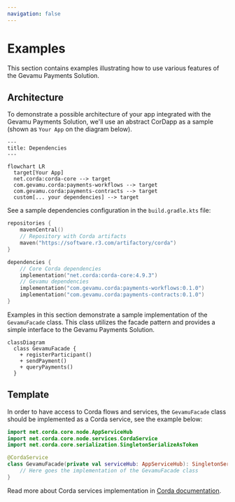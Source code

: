 ```yaml
---
navigation: false
---
```


# Examples

This section contains examples illustrating how to use various features of the Gevamu Payments Solution.

## Architecture

To demonstrate a possible architecture of your app integrated with the Gevamu Payments Solution, we'll use an abstract CorDapp as a sample (shown as `Your App` on the diagram below).

```mermaid
---
title: Dependencies
---

flowchart LR
  target[Your App]
  net.corda:corda-core --> target
  com.gevamu.corda:payments-workflows --> target
  com.gevamu.corda:payments-contracts --> target
  custom[... your dependencies] --> target
```

See a sample dependencies configuration in the `build.gradle.kts` file:

```kotlin [build.gradle.kts]
repositories {
    mavenCentral()
    // Repository with Corda artifacts
    maven("https://software.r3.com/artifactory/corda")
}

dependencies {
    // Core Corda dependencies
    implementation("net.corda:corda-core:4.9.3")
    // Gevamu dependencies
    implementation("com.gevamu.corda:payments-workflows:0.1.0")
    implementation("com.gevamu.corda:payments-contracts:0.1.0")
}

```

Examples in this section demonstrate a sample implementation of the `GevamuFacade` class. This class utilizes the facade pattern and provides a simple interface to the Gevamu Payments Solution.

```mermaid
classDiagram
  class GevamuFacade {
    + registerParticipant()
    + sendPayment()
    + queryPayments()
  }
```

## Template

In order to have access to Corda flows and services, the `GevamuFacade` class should be implemented as a Corda service, see the example below:

```kotlin
import net.corda.core.node.AppServiceHub
import net.corda.core.node.services.CordaService
import net.corda.core.serialization.SingletonSerializeAsToken

@CordaService
class GevamuFacade(private val serviceHub: AppServiceHub): SingletonSerializeAsToken() {
    // Here goes the implementation of the GevamuFacade class
}
```

Read more about Corda services implementation in [Corda documentation](https://docs.r3.com/en/platform/corda/4.7/enterprise/cordapps/api-service-classes.html).

